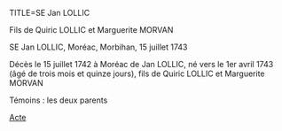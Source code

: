 TITLE=SE Jan LOLLIC

Fils de Quiric LOLLIC et Marguerite MORVAN



SE Jan LOLLIC, Moréac, Morbihan, 15 juillet 1743

Décès le 15 juillet 1742 à Moréac de Jan LOLLIC, né vers le 1er avril 1743 (âgé de trois mois et quinze jours),
fils de Quiric LOLLIC et Marguerite MORVAN

Témoins : les deux parents

<a href="https://adecang.github.io/gen/moreac/media/1743_0715_SE_jan_lollic.jpg">Acte</a>

